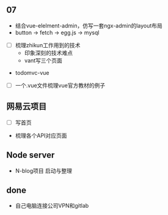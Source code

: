 

## 07
+ 结合vue-elelment-admin，仿写一套ngx-admin的layout布局
+ button -> fetch -> egg.js -> mysql

+ [ ] 梳理zhikun工作用到的技术
  + 印象深刻的技术难点
  + vant写三个页面


+ todomvc-vue
+ [ ] 一个.vue文件梳理vue官方教材的例子


## 网易云项目
+ [ ] 写首页
+ 梳理各个API对应页面


## Node server
+ N-blog项目 启动与整理


## done
+ 自己电脑连接公司VPN和gitlab